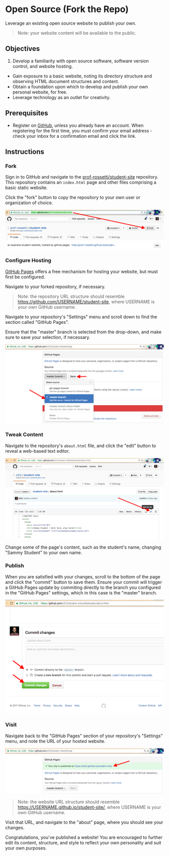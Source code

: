 # Open Source (Fork the Repo)

Leverage an existing open source website to publish your own.

> Note: your website content will be available to the public.

## Objectives

  1. Develop a familiarity with open source software, software version control, and website hosting.
  * Gain exposure to a basic website, noting its directory structure and observing HTML document structures and content.
  * Obtain a foundation upon which to develop and publish your own personal website, for free.
  * Leverage technology as an outlet for creativity.

## Prerequisites

  * Register on [GitHub](https://github.com/), unless you already have an account. When registering for the first time, you must confirm your email address - check your inbox for a confirmation email and click the link.

## Instructions

### Fork

Sign in to GitHub and navigate to the [prof-rossetti/student-site](https://github.com/prof-rossetti/student-site) repository. This repository contains an `index.html` page and other files comprising a basic static website.

Click the "fork" button to copy the repository to your own user or organization of choice.

![a screenshot of the repository with a red arrow pointing to the right side of the screen towards the fork button](step-1.png)

### Configure Hosting

[GitHub Pages](https://pages.github.com/) offers a free mechanism for hosting your website, but must first be configured.

Navigate to your forked repository, if necessary.

> Note: the repository URL structure should resemble https://github.com/USERNAME/student-site, where USERNAME is your own GitHub username.

Navigate to your repository's "Settings" menu and scroll down to find the section called "GitHub Pages".

Ensure that the "master" branch is selected from the drop-down, and make sure to save your selection, if necessary.

![a screenshot of the repository settings with a dropdown selection showing the master branch](step-2.png)

### Tweak Content

Navigate to the repository's `about.html` file, and click the "edit" button to reveal a web-based text editor.

![a screenshot of the about.html file with an arrow pointing to the edit button](step-3.png)

Change some of the page's content, such as the student's name, changing "Sammy Student" to your own name.

### Publish

When you are satisfied with your changes, scroll to the bottom of the page and click the "commit" button to save them. Ensure your commit will trigger a GitHub Pages update by commiting directly to the branch you configured in the "GitHub Pages" settings, which in this case is the "master" branch.

![a screenshot of the about.html file with an arrow pointing to the edit button](step-4.png)

### Visit

Navigate back to the "GitHub Pages" section of your repository's "Settings" menu, and note the URL of your hosted website.

![a screenshot of the about.html file with an arrow pointing to the edit button](step-5.png)

> Note: the website URL structure should resemble https://USERNAME.github.io/student-site/, where USERNAME is your own GitHub username.

Visit that URL, and navigate to the "about" page, where you should see your changes.

Congratulations, you've published a website! You are encouraged to further edit its content, structure, and style to reflect your own personality and suit your own purposes.
